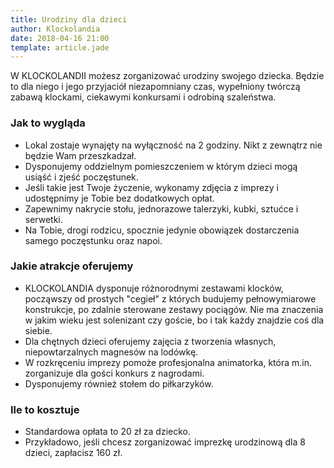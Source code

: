 ```yaml
---
title: Urodziny dla dzieci
author: Klockolandia
date: 2018-04-16 21:00
template: article.jade
---
```


W KLOCKOLANDII możesz zorganizować urodziny swojego dziecka. Będzie to dla niego i jego przyjaciół niezapomniany czas, wypełniony twórczą zabawą klockami, ciekawymi konkursami i odrobiną szaleństwa.

<span class="more"></span>

### Jak to wygląda

* Lokal zostaje wynajęty na wyłączność na 2 godziny. Nikt z zewnątrz nie będzie Wam przeszkadzał. 
* Dysponujemy oddzielnym pomieszczeniem w którym dzieci mogą usiąść i zjeść poczęstunek.
* Jeśli takie jest Twoje życzenie, wykonamy zdjęcia z imprezy i udostępnimy je Tobie bez dodatkowych opłat.
* Zapewnimy nakrycie stołu, jednorazowe talerzyki, kubki, sztućce i serwetki.
* Na Tobie, drogi rodzicu, spocznie jedynie obowiązek dostarczenia samego poczęstunku oraz napoi. 

### Jakie atrakcje oferujemy

* KLOCKOLANDIA dysponuje różnorodnymi zestawami klocków, począwszy od prostych "cegieł" z których budujemy pełnowymiarowe konstrukcje, po zdalnie sterowane zestawy pociągów. Nie ma znaczenia w jakim wieku jest solenizant czy goście, bo i tak każdy znajdzie coś dla siebie.
* Dla chętnych dzieci oferujemy zajęcia z tworzenia własnych, niepowtarzalnych magnesów na lodówkę.
* W rozkręceniu imprezy pomoże profesjonalna animatorka, która m.in. zorganizuje dla gości konkurs z nagrodami.
* Dysponujemy również stołem do piłkarzyków.

### Ile to kosztuje

* Standardowa opłata to 20 zł za dziecko.
* Przykładowo, jeśli chcesz zorganizować imprezkę urodzinową dla 8 dzieci, zapłacisz 160 zł.